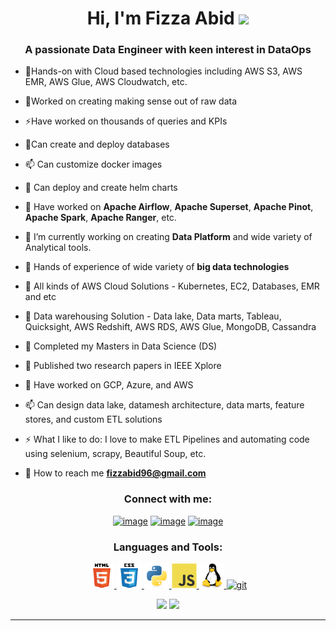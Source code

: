 <h1 align="center">Hi, I'm Fizza Abid <img height="40" src="https://emoji.gg/assets/emoji/7333-parrotdance.gif"></h1>
<h3 align="center">A passionate Data Engineer with keen interest in DataOps</h3>


- 🔭Hands-on with Cloud based technologies including AWS S3, AWS EMR, AWS Glue, AWS Cloudwatch, etc.

- 🌱Worked on creating making sense out of raw data

- ⚡Have worked on thousands of queries and KPIs

- 👯Can create and deploy databases

- 📫 Can customize docker images 

- 🌱 Can deploy and create helm charts

- 🔭 Have worked on **Apache Airflow**, **Apache Superset**, **Apache Pinot**, **Apache Spark**, **Apache Ranger**, etc. 

- 🔭 I’m currently working on creating **Data Platform** and wide variety of Analytical tools.

- 🌱 Hands of experience of wide variety of **big data technologies**

- 👯 All kinds of AWS Cloud Solutions - Kubernetes, EC2, Databases, EMR and etc

- 👯 Data warehousing Solution - Data lake, Data marts, Tableau, Quicksight, AWS Redshift, AWS RDS, AWS Glue, MongoDB, Cassandra

- 🌱 Completed my Masters in Data Science (DS)

- 🌱 Published two research papers in IEEE Xplore

- 👯 Have worked on GCP, Azure, and AWS

- 📫 Can design data lake, datamesh architecture, data marts, feature stores, and custom ETL solutions

- ⚡ What I like to do: I love to make ETL Pipelines and automating code using selenium, scrapy, Beautiful Soup, etc.

- 💬 How to reach me **fizzabid96@gmail.com**


<h3 align="center">Connect with me:</h3>
<div align="center">

[![image](https://img.shields.io/badge/LinkedIn-0077B5?style=for-the-badge&logo=linkedin&logoColor=white)](https://www.linkedin.com/in/fizza-abid-839914b6/)
[![image](https://img.shields.io/badge/Medium-1DA1F2?style=for-the-badge&logo=twitter&logoColor=white)](https://medium.com/@fizzabid96)
[![image](https://img.shields.io/badge/Gmail-D14836?style=for-the-badge&logo=gmail&logoColor=white)](fizzabid96@gmail.com)
  
</div>

<h3 align="center">Languages and Tools:</h3>

<p align="center"> 
  <a href="https://www.w3.org/html/" target="_blank"> 
    <img src="https://raw.githubusercontent.com/devicons/devicon/master/icons/html5/html5-original-wordmark.svg" alt="html5" width="40" height="40"/> 
  </a>
  <a href="https://www.w3schools.com/css/" target="_blank"> 
    <img src="https://raw.githubusercontent.com/devicons/devicon/master/icons/css3/css3-original-wordmark.svg" alt="css3" width="40" height="40"/> 
  </a> 
  <a href="https://www.python.org" target="_blank"> 
    <img src="https://raw.githubusercontent.com/devicons/devicon/master/icons/python/python-original.svg" alt="python" width="40" height="40"/> 
  </a>  
  <a href="https://developer.mozilla.org/en-US/docs/Web/JavaScript" target="_blank"> 
    <img src="https://raw.githubusercontent.com/devicons/devicon/master/icons/javascript/javascript-original.svg" alt="javascript" width="40" height="40"/> 
  </a> 
  <a href="https://www.linux.org/" target="_blank"> 
    <img src="https://raw.githubusercontent.com/devicons/devicon/master/icons/linux/linux-original.svg" alt="linux" width="40" height="40"/> 
  </a> 
  <a href="https://git-scm.com/" target="_blank"> 
    <img src="https://www.vectorlogo.zone/logos/git-scm/git-scm-icon.svg" alt="git" width="40" height="40"/> 
  </a>
</p>

<p align= "center">
  <img height= "150" src="https://github-readme-stats.vercel.app/api?username=BrantLauro&theme=react&show_icons=true&include_all_commits=true" />
  <img height= "150" src="https://github-readme-stats.vercel.app/api/top-langs/?username=BrantLauro&theme=react&layout=compact" />
</p>

------

